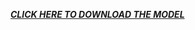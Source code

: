 [*****CLICK HERE TO DOWNLOAD THE MODEL*****](https://drive.google.com/file/d/1-ECPDcX3z2bPBSx-CxAV8fN6ZxmvltmJ/view?usp=sharing)

